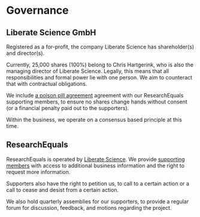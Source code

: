 # Governance

## Liberate Science GmbH

Registered as a for-profit, the company Liberate Science has shareholder(s) and director(s). 

Currently, 25,000 shares (100%) belong to Chris Hartgerink, who is also the managing director of Liberate Science. Legally, this means that all responsibilities and formal power lie with one person. We aim to counteract that with contractual obligations. 

We include [a poison pill agreement](https://www.researchequals.com/legal/poison-pill) agreement with our ResearchEquals supporting members, to ensure no shares change hands without consent (or a financial penalty paid out to the supporters).

Within the business, we operate on a consensus based principle at this time.

## ResearchEquals

ResearchEquals is operated by [Liberate Science](#liberate-science-gmbh). We provide [supporting members](https://www.researchequals.com/terms) with access to additional business information and the right to request more information. 

Supporters also have the right to petition us, to call to a certain action or a call to cease and desist from a certain action.

We also hold quarterly assemblies for our supporters, to provide a regular forum for discussion, feedback, and motions regarding the project.

